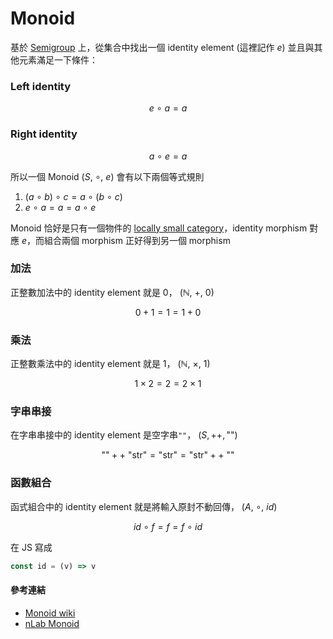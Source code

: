 # Monoid

基於 [Semigroup](./Semigroup.md) 上，從集合中找出一個 identity element (這裡記作 $e$) 並且與其他元素滿足一下條件：

### Left identity

$$
e\ \circ\ a = a
$$

### Right identity

$$
a\ \circ\ e = a
$$

所以一個 Monoid $(S,\ \circ,\ e)$ 會有以下兩個等式規則

1. $(a\ \circ\ b)\ \circ\ c = a\ \circ\ (b\ \circ\ c)$
2. $e\ \circ\ a = a = a\ \circ\ e$

Monoid 恰好是只有一個物件的 [locally small category](./intuitive_category_theory.md)，identity morphism 對應 $e$，而組合兩個 morphism 正好得到另一個 morphism

### 加法

正整數加法中的 identity element 就是 $0$， $(\mathbb{N},\ +,\ 0)$

$$
0 + 1 = 1 = 1 + 0
$$

### 乘法

正整數乘法中的 identity element 就是 $1$， $(\mathbb{N},\ \times,\ 1)$

$$
1 \times 2 = 2 = 2 \times 1
$$

### 字串串接

在字串串接中的 identity element 是空字串`""`， $(S, ++, \text{""})$

$$
\text{""} ++\ \text{"str"} = \text{"str"} = \text{"str"}++\ \text{""}
$$

### 函數組合

函式組合中的 identity element 就是將輸入原封不動回傳， $(A,\ \circ,\ id)$

$$
id\ \circ\ f = f = f\ \circ\ id
$$

在 JS 寫成

```javascript
const id = (v) => v 
```

#### 參考連結

- [Monoid wiki](https://en.wikipedia.org/wiki/Monoid)
- [nLab Monoid](https://ncatlab.org/nlab/show/monoid)